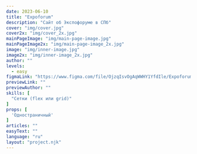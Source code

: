```yaml
---
date: 2023-06-10
title: "Expoforum"
description: "Сайт об Экспофоруме в СПб"
cover: "img/cover.jpg"
cover2x: "img/cover_2x.jpg"
mainPageImage: "img/main-page-image.jpg"
mainPageImage2x: "img/main-page-image_2x.jpg"
image: "img/inner-image.jpg"
image2x: "img/inner-image_2x.jpg"
author: ""
levels:
  - easy
figmaLink: "https://www.figma.com/file/OjzqIsvOgAqWWHY1YfdIle/Expoforum?type=design&node-id=0%3A1&t=6IIGnTZGStb0GM5i-1"
previewLink: ""
previewAuthor: ""
skills: [
  "Сетки (flex или grid)"
]
props: [
  'Одностраничный'
]
articles: ""
easyText: ""
language: "ru"
layout: "project.njk"
---
```

